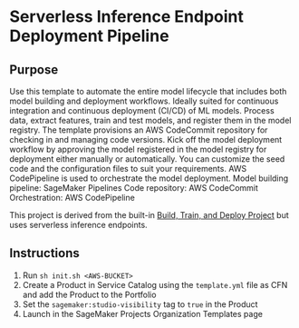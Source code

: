 # Serverless Inference Endpoint Deployment Pipeline

## Purpose

Use this template to automate the entire model lifecycle that includes both model building and deployment workflows. Ideally suited for continuous integration and continuous deployment (CI/CD) of ML models. Process data, extract features, train and test models, and register them in the model registry. The template provisions an AWS CodeCommit repository for checking in and managing code versions. Kick off the model deployment workflow by approving the model registered in the model registry for deployment either manually or automatically. You can customize the seed code and the configuration files to suit your requirements. AWS CodePipeline is used to orchestrate the model deployment. Model building pipeline: SageMaker Pipelines Code repository: AWS CodeCommit Orchestration: AWS CodePipeline

This project is derived from the built-in [Build, Train, and Deploy Project](https://docs.aws.amazon.com/sagemaker/latest/dg/sagemaker-projects-templates-sm.html#sagemaker-projects-templates-code-commit) but uses serverless inference endpoints.

## Instructions

1. Run `sh init.sh <AWS-BUCKET>`
2. Create a Product in Service Catalog using the `template.yml` file as CFN and add the Product to the Portfolio
3. Set the `sagemaker:studio-visibility` tag to `true` in the Product
4. Launch in the SageMaker Projects Organization Templates page
